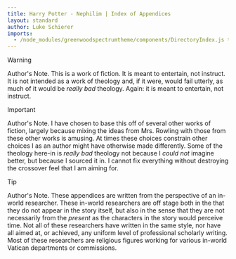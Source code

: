 ```yaml
---
title: Harry Potter - Nephilim | Index of Appendices
layout: standard
author: Luke Schierer
imports:
  - /node_modules/greenwoodspectrumtheme/components/DirectoryIndex.js type="module"
---
```


> [!WARNING]
> Author's Note.  This is a work of fiction.  It is meant to entertain, not instruct.  It is not intended as a work of theology and, if it were, would fail utterly, as much of it would be *really bad* theology.  Again: it is meant to entertain, not instruct.

> [!IMPORTANT]
> Author's Note.  I have chosen to base this off of several other works of fiction, largely because mixing the ideas from Mrs. Rowling with those from these other works is amusing.  At times these choices constrain other choices I as an author might have otherwise made differently.  Some of the theology here-in is *really bad* theology not because I *could not* imagine better, but because I sourced it in.  I cannot fix everything without destroying the crossover feel that I am aiming for.

> [!TIP]
> Author's Note.  These appendices are written from the perspective of an in-world researcher.  These in-world researchers are off stage both in the that they do not appear in the story itself, but also in the sense that they are not necessarily from the *present* as the characters in the story would perceive time.  Not all of these researchers have written in the same style, nor have all aimed at, or achieved, any uniform level of professional scholarly writing. Most of these researchers are religious figures working for various in-world Vatican departments or commissions.


<directory-index directory="/FanFiction/Harry_Potter_-_Nephilim/Appendices/"></directory-index>
